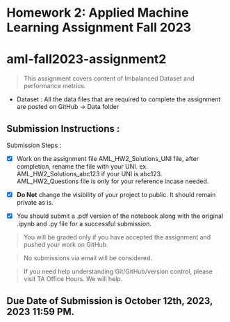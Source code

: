 # Homework 2: Applied Machine Learning Assignment Fall 2023
# aml-fall2023-assignment2

> This assignment covers content of Imbalanced Dataset and performance metrics.

- Dataset : All the data files that are required to complete the assignment are posted on GitHub -> Data folder

## Submission Instructions :

Submission Steps : 
- [x] Work on the assignment file AML_HW2_Solutions_UNI file, after completion, rename the file with your UNI. ex. AML_HW2_Solutions_abc123 if your UNI is abc123. AML_HW2_Questions file is only for your reference incase needed.

- [x] **Do Not** change the visibility of your project to public. It should remain private as is.

- [x] You should submit a .pdf version of the notebook along with the original .ipynb and .py file for a successful submission.

> You will be graded only if you have accepted the assignment and pushed your work on GitHub. 

> No submissions via email will be considered.

> If you need help understanding Git/GitHub/version control, please visit TA Office Hours. We will help.

## Due Date of Submission is October 12th, 2023, 2023 11:59 PM.